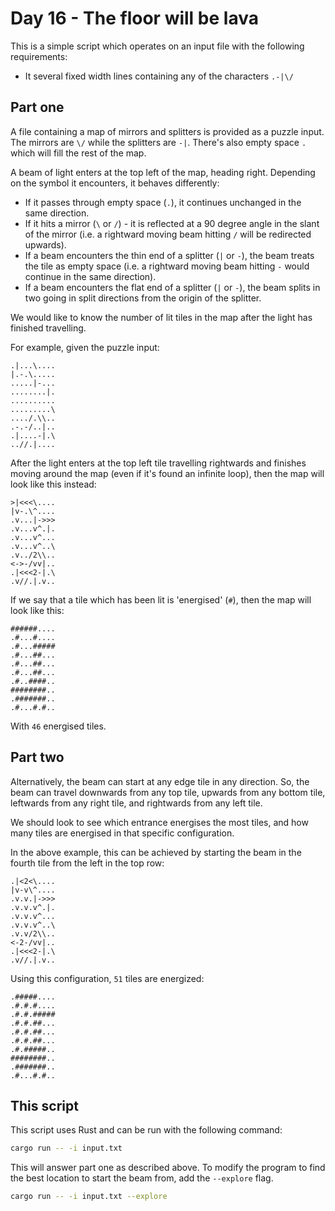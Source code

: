 # Day 16 - The floor will be lava

This is a simple script which operates on an input file with the following requirements:

* It several fixed width lines containing any of the characters `.-|\/`

## Part one

A file containing a map of mirrors and splitters is provided as a puzzle input. The mirrors
are `\/` while the splitters are `-|`. There's also empty space `.` which will fill the rest
of the map.

A beam of light enters at the top left of the map, heading right. Depending on the symbol it
encounters, it behaves differently:

* If it passes through empty space (`.`), it continues unchanged in the same direction.
* If it hits a mirror (`\` or `/`) - it is reflected at a 90 degree angle in the slant of the
  mirror (i.e. a rightward moving beam hitting `/` will be redirected upwards).
* If a beam encounters the thin end of a splitter (`|` or `-`), the beam treats the tile as
  empty space (i.e. a rightward moving beam hitting `-` would continue in the same direction).
* If a beam encounters the flat end of a splitter (`|` or `-`), the beam splits in two going
  in split directions from the origin of the splitter.

We would like to know the number of lit tiles in the map after the light has finished
travelling.

For example, given the puzzle input:

```text
.|...\....
|.-.\.....
.....|-...
........|.
..........
.........\
..../.\\..
.-.-/..|..
.|....-|.\
..//.|....
```

After the light enters at the top left tile travelling rightwards and finishes moving around
the map (even if it's found an infinite loop), then the map will look like this instead:

```text
>|<<<\....
|v-.\^....
.v...|->>>
.v...v^.|.
.v...v^...
.v...v^..\
.v../2\\..
<->-/vv|..
.|<<<2-|.\
.v//.|.v..
```

If we say that a tile which has been lit is 'energised' (`#`), then the map will look like
this:

```text
######....
.#...#....
.#...#####
.#...##...
.#...##...
.#...##...
.#..####..
########..
.#######..
.#...#.#..
```

With `46` energised tiles.

## Part two

Alternatively, the beam can start at any edge tile in any direction. So, the beam can travel
downwards from any top tile, upwards from any bottom tile, leftwards from any right tile, and
rightwards from any left tile.

We should look to see which entrance energises the most tiles, and how many tiles are energised
in that specific configuration.

In the above example, this can be achieved by starting the beam in the fourth tile from the
left in the top row:

```text
.|<2<\....
|v-v\^....
.v.v.|->>>
.v.v.v^.|.
.v.v.v^...
.v.v.v^..\
.v.v/2\\..
<-2-/vv|..
.|<<<2-|.\
.v//.|.v..
```

Using this configuration, `51` tiles are energized:

```text
.#####....
.#.#.#....
.#.#.#####
.#.#.##...
.#.#.##...
.#.#.##...
.#.#####..
########..
.#######..
.#...#.#..
```

## This script

This script uses Rust and can be run with the following command:

```bash
cargo run -- -i input.txt
```

This will answer part one as described above. To modify the program to find the best location
to start the beam from, add the `--explore` flag.

```bash
cargo run -- -i input.txt --explore
```
